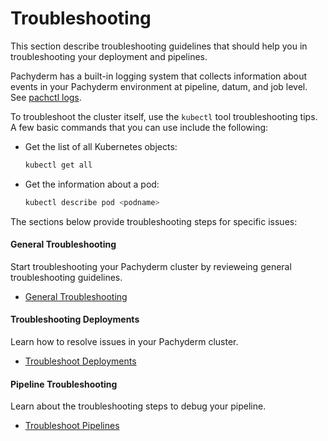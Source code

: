 # Troubleshooting

This section describe troubleshooting guidelines that should
help you in troubleshooting your deployment and pipelines.

Pachyderm has a built-in logging system that collects
information about events in your Pachyderm environment at
pipeline, datum, and job level. See [pachctl logs](../reference/pachctl/pachctl_logs.md).

To troubleshoot the cluster itself, use the `kubectl` tool
troubleshooting tips. A few basic commands that you can use
include the following:

* Get the list of all Kubernetes objects:

  ```bash
  kubectl get all
  ```

* Get the information about a pod:

  ```bash
  kubectl describe pod <podname>
  ```

The sections below provide troubleshooting steps for specific
issues:

<div class="row">
  <div class="column-2">
    <div class="card-square mdl-card mdl-shadow--2dp">
      <div class="mdl-card__title mdl-card--expand">
        <h4 class="mdl-card__title-text">General Troubleshooting &nbsp;&nbsp;&nbsp;<i class="fa fa-rocket"></i></h4>
      </div>
      <div class="mdl-card__supporting-text">
        Start troubleshooting your Pachyderm cluster
        by revieweing general troubleshooting guidelines.
      </div>
      <div class="mdl-card__actions mdl-card--border">
        <ul>
          <li><a href="general_troubleshooting/" class="md-typeset md-link">
          General Troubleshooting
          </a>
          </li>
       </ul>
      </div>
    </div>
  </div>
  <div class="column-2">
    <div class="card-square mdl-card mdl-shadow--2dp">
      <div class="mdl-card__title mdl-card--expand">
        <h4 class="mdl-card__title-text">Troubleshooting Deployments &nbsp;&nbsp;&nbsp;<i class="fa fa-cogs"></i></h4>
      </div>
      <div class="mdl-card__supporting-text">
        Learn how to resolve issues in your Pachyderm
        cluster.
      </div>
      <div class="mdl-card__actions mdl-card--border">
        <ul>
          <li><a href="deploy_troubleshooting/" class="md-typeset md-link">
            Troubleshoot Deployments
          </a>
          </li>
        </ul>
       </div>
     </div>
  </div>
</div>
<div class="row">
  <div class="column-2">
    <div class="card-square mdl-card mdl-shadow--2dp">
      <div class="mdl-card__title mdl-card--expand">
        <h4 class="mdl-card__title-text">Pipeline Troubleshooting &nbsp;&nbsp;&nbsp;<i class="fa fa-book"></i></h4>
      </div>
      <div class="mdl-card__supporting-text">
        Learn about the troubleshooting steps to debug
        your pipeline.
      </div>
      <div class="mdl-card__actions mdl-card--border">
        <ul>
           <li><a href="pipeline_troubleshooting/" class="md-typeset md-link">
           Troubleshoot Pipelines
           </a>
           </li>
        </ul>
      </div>
    </div>
  </div>
  <div class="column-2">
  </div>
  </div>
 <div>
<div>
